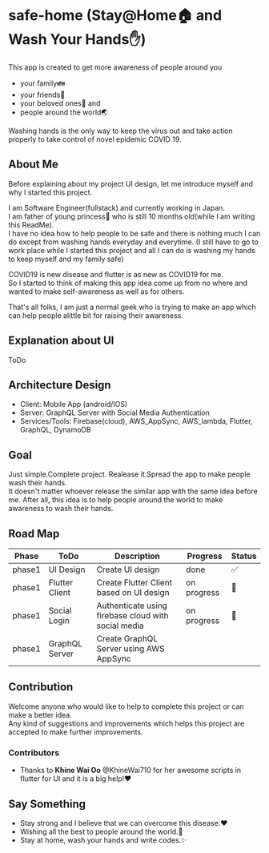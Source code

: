 # safe-home (Stay@Home:house: and Wash Your Hands:hand:)
This app is created to get more awareness of people around you
 - your family:family:
 - your friends:beer:
 - your beloved ones:couple_with_heart: and
 - people around the world:earth_asia:

Washing hands is the only way to keep the virus out and take action properly to take control of novel epidemic COVID 19.

## About Me
Before explaining about my project UI design, let me introduce myself and why I started this project.

I am Software Engineer(fullstack) and currently working in Japan.<br>
I am father of young princess:princess: who is still 10 months old(while I am writing this ReadMe).<br>
I have no idea how to help people to be safe and there is nothing much I can do except from washing hands everyday and everytime.
(I still have to go to work place while I started this project and all I can do is washing my hands to keep myself and my family safe)

COVID19 is new disease and flutter is as new as COVID19 for me.<br>
So I started to think of making this app idea come up from no where and wanted to make self-awareness as well as for others.

That's all folks, I am just a normal geek who is trying to make an app which can help people alittle bit for raising their awareness.

## Explanation about UI
ToDo

## Architecture Design
 - Client: Mobile App (android/IOS)
 - Server: GraphQL Server with Social Media Authentication
 - Services/Tools: Firebase(cloud), AWS_AppSync, AWS_lambda, Flutter, GraphQL, DynamoDB

## Goal
Just simple.Complete project. Realease it.Spread the app to make people wash their hands.<br>It doesn't matter whoever release the similar app with the same idea before me. After all, this idea is to help people around the world to make awareness to wash their hands.

## Road Map
Phase|ToDo|Description|Progress|Status
-----|----|-----------|--------|------
phase1|UI Design|Create UI design|done|:white_check_mark:
phase1|Flutter Client|Create Flutter Client based on UI design|on progress|:rocket:
phase1|Social Login|Authenticate using firebase cloud with social media|on progress|:rocket:
phase1|GraphQL Server|Create GraphQL Server using AWS AppSync||

## Contribution
Welcome anyone who would like to help to complete this project or can make a better idea.<br>
Any kind of suggestions and improvements which helps this project are accepted to make further improvements.

### Contributors
 - Thanks to **Khine Wai Oo** @KhineWai710 for her awesome scripts in flutter for UI and it is a big help!:heart:

## Say Something
 - Stay strong and I believe that we can overcome this disease.:heart:
 - Wishing all the best to people around the world.:pray:
 - Stay at home, wash your hands and write codes.:sparkles:
